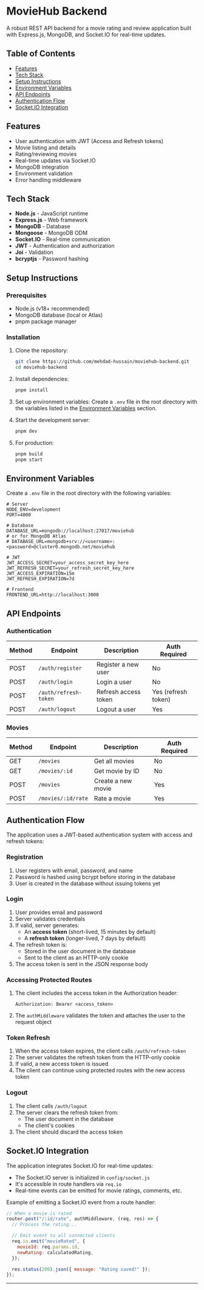 # MovieHub Backend

A robust REST API backend for a movie rating and review application built with Express.js, MongoDB, and Socket.IO for real-time updates.

## Table of Contents

- [Features](#features)
- [Tech Stack](#tech-stack)
- [Setup Instructions](#setup-instructions)
- [Environment Variables](#environment-variables)
- [API Endpoints](#api-endpoints)
- [Authentication Flow](#authentication-flow)
- [Socket.IO Integration](#socketio-integration)

## Features

- User authentication with JWT (Access and Refresh tokens)
- Movie listing and details
- Rating/reviewing movies
- Real-time updates via Socket.IO
- MongoDB integration
- Environment validation
- Error handling middleware

## Tech Stack

- **Node.js** - JavaScript runtime
- **Express.js** - Web framework
- **MongoDB** - Database
- **Mongoose** - MongoDB ODM
- **Socket.IO** - Real-time communication
- **JWT** - Authentication and authorization
- **Joi** - Validation
- **bcryptjs** - Password hashing

## Setup Instructions

### Prerequisites

- Node.js (v18+ recommended)
- MongoDB database (local or Atlas)
- pnpm package manager

### Installation

1. Clone the repository:

   ```bash
   git clone https://github.com/mehdad-hussain/moviehub-backend.git
   cd moviehub-backend
   ```

2. Install dependencies:

   ```bash
   pnpm install
   ```

3. Set up environment variables:
   Create a `.env` file in the root directory with the variables listed in the [Environment Variables](#environment-variables) section.

4. Start the development server:

   ```bash
   pnpm dev
   ```

5. For production:
   ```bash
   pnpm build
   pnpm start
   ```

## Environment Variables

Create a `.env` file in the root directory with the following variables:

```env
# Server
NODE_ENV=development
PORT=4000

# Database
DATABASE_URL=mongodb://localhost:27017/moviehub
# or for MongoDB Atlas
# DATABASE_URL=mongodb+srv://<username>:<password>@cluster0.mongodb.net/moviehub

# JWT
JWT_ACCESS_SECRET=your_access_secret_key_here
JWT_REFRESH_SECRET=your_refresh_secret_key_here
JWT_ACCESS_EXPIRATION=15m
JWT_REFRESH_EXPIRATION=7d

# Frontend
FRONTEND_URL=http://localhost:3000
```

## API Endpoints

### Authentication

| Method | Endpoint              | Description          | Auth Required       |
| ------ | --------------------- | -------------------- | ------------------- |
| POST   | `/auth/register`      | Register a new user  | No                  |
| POST   | `/auth/login`         | Login a user         | No                  |
| POST   | `/auth/refresh-token` | Refresh access token | Yes (refresh token) |
| POST   | `/auth/logout`        | Logout a user        | Yes                 |

### Movies

| Method | Endpoint           | Description        | Auth Required |
| ------ | ------------------ | ------------------ | ------------- |
| GET    | `/movies`          | Get all movies     | No            |
| GET    | `/movies/:id`      | Get movie by ID    | No            |
| POST   | `/movies`          | Create a new movie | Yes           |
| POST   | `/movies/:id/rate` | Rate a movie       | Yes           |

## Authentication Flow

The application uses a JWT-based authentication system with access and refresh tokens:

### Registration

1. User registers with email, password, and name
2. Password is hashed using bcrypt before storing in the database
3. User is created in the database without issuing tokens yet

### Login

1. User provides email and password
2. Server validates credentials
3. If valid, server generates:
   - An **access token** (short-lived, 15 minutes by default)
   - A **refresh token** (longer-lived, 7 days by default)
4. The refresh token is:
   - Stored in the user document in the database
   - Sent to the client as an HTTP-only cookie
5. The access token is sent in the JSON response body

### Accessing Protected Routes

1. The client includes the access token in the Authorization header:
   ```
   Authorization: Bearer <access_token>
   ```
2. The `authMiddleware` validates the token and attaches the user to the request object

### Token Refresh

1. When the access token expires, the client calls `/auth/refresh-token`
2. The server validates the refresh token from the HTTP-only cookie
3. If valid, a new access token is issued
4. The client can continue using protected routes with the new access token

### Logout

1. The client calls `/auth/logout`
2. The server clears the refresh token from:
   - The user document in the database
   - The client's cookies
3. The client should discard the access token

## Socket.IO Integration

The application integrates Socket.IO for real-time updates:

- The Socket.IO server is initialized in `config/socket.js`
- It's accessible in route handlers via `req.io`
- Real-time events can be emitted for movie ratings, comments, etc.

Example of emitting a Socket.IO event from a route handler:

```javascript
// When a movie is rated
router.post("/:id/rate", authMiddleware, (req, res) => {
  // Process the rating...

  // Emit event to all connected clients
  req.io.emit("movieRated", {
    movieId: req.params.id,
    newRating: calculatedRating,
  });

  res.status(200).json({ message: "Rating saved!" });
});
```

---
